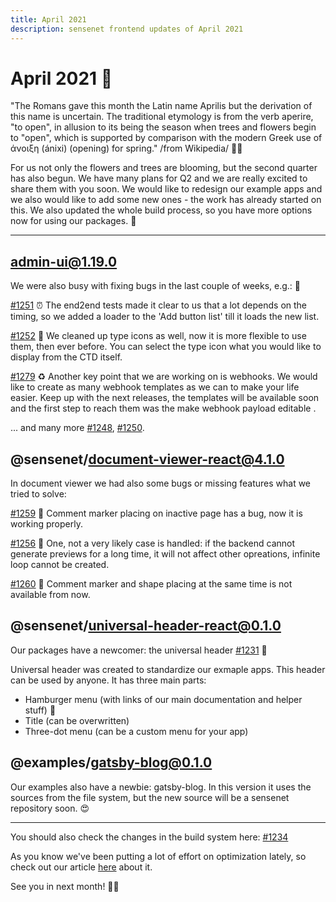 ```yaml
---
title: April 2021
description: sensenet frontend updates of April 2021
---
```


# April 2021 🌸

"The Romans gave this month the Latin name Aprilis but the derivation of this name is uncertain. The traditional etymology is from the verb aperire, "to open", in allusion to its being the season when trees and flowers begin to "open", which is supported by comparison with the modern Greek use of άνοιξη (ánixi) (opening) for spring." /from Wikipedia/ 🌷💐

For us not only the flowers and trees are blooming, but the second quarter has also begun. We have many plans for Q2 and we are really excited to share them with you soon. We would like to redesign our example apps and we also would like to add some new ones - the work has already started on this. We also updated the whole build process, so you have more options now for using our packages. 🔧

-----------

## admin-ui@1.19.0

We were also busy with fixing bugs in the last couple of weeks, e.g.: 🐛

[#1251](https://github.com/SenseNet/sn-client/pull/1251) ⏰
The end2end tests made it clear to us that a lot depends on the timing, so we added a loader to the 'Add button list' till it loads the new list.

[#1252](https://github.com/SenseNet/sn-client/pull/1252) 🚩
We cleaned up type icons as well, now it is more flexible to use them, then ever before. You can select the type icon what you would like to display from the CTD itself.

[#1279](https://github.com/SenseNet/sn-client/pull/1279) ♻️
Another key point that we are working on is webhooks. We would like to create as many webhook templates as we can to make your life easier.
Keep up with the next releases, the templates will be available soon and the first step to reach them was the make webhook payload editable .

... and many more [#1248](https://github.com/SenseNet/sn-client/pull/1248), [#1250](https://github.com/SenseNet/sn-client/pull/1250).


## @sensenet/document-viewer-react@4.1.0

In document viewer we had also some bugs or missing features what we tried to solve:

[#1259](https://github.com/SenseNet/sn-client/pull/1259) 📑
Comment marker placing on inactive page has a bug, now it is working properly.

[#1256](https://github.com/SenseNet/sn-client/pull/1256) 🔄
One, not a very likely case is handled: if the backend cannot generate previews for a long time, it will not affect other opreations, infinite loop cannot be created.

[#1260](https://github.com/SenseNet/sn-client/pull/1260) 🚫
Comment marker and shape placing at the same time is not available from now.

## @sensenet/universal-header-react@0.1.0

Our packages have a newcomer: the universal header [#1231](https://github.com/SenseNet/sn-client/pull/1231) 💫

Universal header was created to standardize our exmaple apps. This header can be used by anyone.
It has three main parts:

- Hamburger menu (with links of our main documentation and helper stuff) 🍔
- Title (can be overwritten)
- Three-dot menu (can be a custom menu for your app)

## @examples/gatsby-blog@0.1.0

Our examples also have a newbie: gatsby-blog.
In this version it uses the sources from the file system, but the new source will be a sensenet repository soon. 😍


-----------

You should also check the changes in the build system here: [#1234](https://github.com/SenseNet/sn-client/pull/1234)

As you know we've been putting a lot of effort on optimization lately, so check out our article [here](https://dev.to/taki9/dynamic-import-recipe-for-a-lightning-fast-application-2fa0) about it.

See you in next month! 🙋👋
